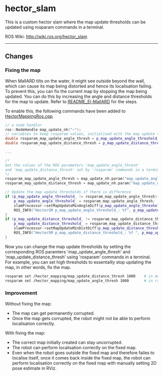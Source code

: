 # hector_slam

This is a custom hector slam where the map update thresholds can be updated using rosparam commands in a terminal.

ROS Wiki: http://wiki.ros.org/hector_slam

-----
## Changes
### Fixing the map
When MallARD tilts on the water, it might see outside beyond the wall, which can cause its map being distorted and hence its localisation failing. To prevent this, you can fix the current map by stopping the map being updated. You can do this by increasing the angle and distance thresholds for the map to update. Refer to [README_El-MallARD](https://github.com/EEEManchester/MallARD/blob/main/README_El-MallARD.md) for the steps.

To enable this, the following commands have been added to [HectorMappingRos.cpp](hector_mapping/src/HectorMappingRos.cpp).
```cpp
// a node handler
ros::NodeHandle map_update_nh("~");
// variables to keep rosparam values, initialised with the map update thresholds
double rosparam_map_update_angle_thresh = p_map_update_angle_threshold_;
double rosparam_map_update_distance_thresh = p_map_update_distance_threshold_;

...

/*
Get the values of the ROS parameters 'map_update_angle_thresh'
and 'map_update_distance_thresh' set by 'rosparam' commands in a terminal
*/
rosparam_map_update_angle_thresh = map_update_nh.param("map_update_angle_thresh", p_map_update_angle_threshold_);
rosparam_map_update_distance_thresh = map_update_nh.param("map_update_distance_thresh", p_map_update_distance_threshold_);

// Update the map update thresholds if there is difference
if (p_map_update_angle_threshold_ != rosparam_map_update_angle_thresh){
    p_map_update_angle_threshold_ = rosparam_map_update_angle_thresh;
    slamProcessor->setMapUpdateMinAngleDiff(p_map_update_angle_threshold_);
    ROS_INFO("HectorSM p_map_update_angle_threshold_: %f", p_map_update_angle_threshold_);
}
if (p_map_update_distance_threshold_ != rosparam_map_update_distance_thresh){
    p_map_update_distance_threshold_ = rosparam_map_update_distance_thresh;
    slamProcessor->setMapUpdateMinDistDiff(p_map_update_distance_threshold_);
    ROS_INFO("HectorSM p_map_update_distance_threshold_: %f ", p_map_update_distance_threshold_);
}
```

Now you can change the map update thresholds by setting the corresponding ROS paramters 'map_update_angle_thresh' and 'map_update_distance_thresh' using 'rosparam' commands in a terminal. For example, you can set high thresholds to essentailly stop updating the map, in other words, fix the map.

``` bash
rosparam set /hector_mapping/map_update_distance_thresh 1000    # in meters
rosparam set /hector_mapping/map_update_angle_thresh 1000       # in radians
```

### Improvement

Without fixing the map:
- The map can get permanently corrupted.
- Once the map gets corrupted, the robot might not be able to perform localisation correctly.

With fixing the map:
- The correct map initially created can stay uncorrupted.
- The robot can perform localisation correctly on the fixed map.
- Even when the robot goes outside the fixed map and therefore failes to localise itself, once it comes back inside the fixed map, the robot can perform localisation correctly on the fixed map with manually setting 2D pose estimate in RViz.
